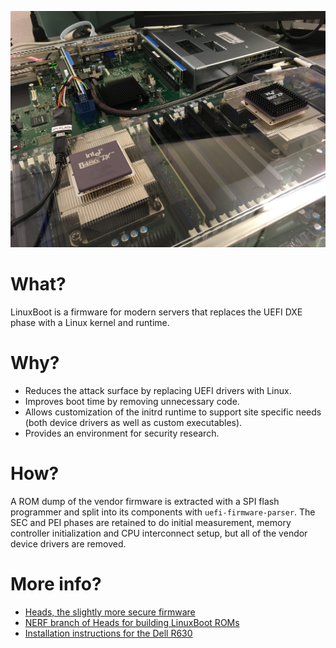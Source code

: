 ![Installing LinuxBoot on an Intel S2600 mainboard](images/s2600-flash.jpg)

What?
===

LinuxBoot is a firmware for modern servers that replaces the UEFI DXE
phase with a Linux kernel and runtime.


Why?
===

* Reduces the attack surface by replacing UEFI drivers with Linux.
* Improves boot time by removing unnecessary code.
* Allows customization of the initrd runtime to support site specific
needs (both device drivers as well as custom executables).
* Provides an environment for security research.


How?
===

A ROM dump of the vendor firmware is extracted with a SPI
flash programmer and split into its components with
`uefi-firmware-parser`.
The SEC and PEI phases are retained to do initial measurement, memory
controller initialization and CPU interconnect setup, but all of the
vendor device drivers are removed.


More info?
===
* [Heads, the slightly more secure firmware](http://osresearch.net/)
* [NERF branch of Heads for building LinuxBoot ROMs](https://github.com/osresearch/heads/tree/nerf)
* [Installation instructions for the Dell R630](https://trmm.net/NERF)

